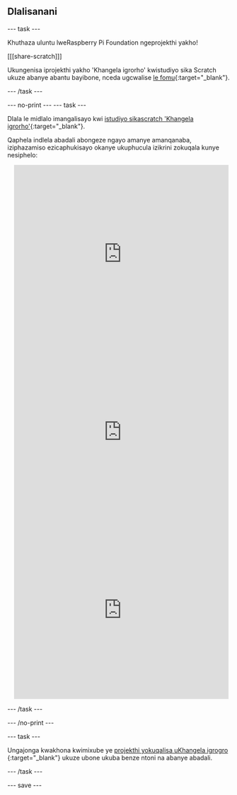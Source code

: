 ## Dlalisanani

--- task ---

Khuthaza uluntu lweRaspberry Pi Foundation ngeprojekthi yakho!

[[[share-scratch]]]

Ukungenisa iprojekthi yakho 'Khangela igrorho' kwistudiyo sika Scratch ukuze abanye abantu bayibone, nceda ugcwalise [le fomu](https://form.raspberrypi.org/f/community-project-submissions){:target="_blank"}.

--- /task ---

--- no-print ---
--- task --- 

Dlala le midlalo imangalisayo kwi [istudiyo sikascratch 'Khangela igrorho'](https://scratch.mit.edu/studios/29005236/){:target="_blank"}.

Qaphela indlela abadali abongeze ngayo amanye amanqanaba, iziphazamiso ezicaphukisayo okanye ukuphucula izikrini zokuqala kunye nesiphelo:

<div class="scratch-preview" style="margin-left: 15px;">
  <iframe allowtransparency="true" width="485" height="402" src="https://scratch.mit.edu/projects/embed/545488112/?autostart=false" frameborder="0"></iframe>
</div>

<div class="scratch-preview" style="margin-left: 15px;">
  <iframe allowtransparency="true" width="485" height="402" src="https://scratch.mit.edu/projects/embed/707645119/?autostart=false" frameborder="0"></iframe>
</div>

<div class="scratch-preview" style="margin-left: 15px;">
  <iframe allowtransparency="true" width="485" height="402" src="https://scratch.mit.edu/projects/embed/707644397/?autostart=false" frameborder="0"></iframe>
</div>

--- /task ---

--- /no-print ---

--- task ---

Ungajonga kwakhona kwimixube ye [projekthi yokuqalisa uKhangela igrogro ](https://scratch.mit.edu/projects/582214723/remixes){:target="_blank"} ukuze ubone ukuba benze ntoni na abanye abadali.

--- /task ---

--- save ---

